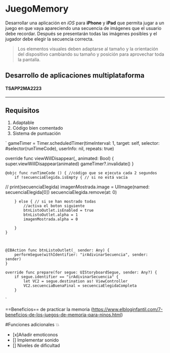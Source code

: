 # JuegoMemory

Desarrollar una aplicación en *iOS* para **iPhone** y **iPad** que permita jugar a un juego en que vaya apareciendo una secuencia de imágenes que el usuario debe recordar. Después se presentarán todas las imágenes posibles y el jugador debe elegir la secuencia correcta.


> Los elementos visuales deben adaptarse al tamaño y la orientación del dispositivo cambiando su tamaño y posición para aprovechar toda la pantalla.


## Desarrollo de aplicaciones multiplataforma
#### TSAPP2MA2223

---

##  Requisitos

1. Adaptable
2. Código bien comentado
3. Sistema de puntuación

`
gameTimer = Timer.scheduledTimer(timeInterval: 1, target: self, selector: #selector(runTimeCode), userInfo: nil, repeats: true)

 override func viewWillDisappear(_ animated: Bool) {
        super.viewWillDisappear(animated)
        gameTimer?.invalidate()
    }
    
    @objc func runTimeCode () { //código que se ejecuta cada 2 segundos
        if !secuenciaElegida.isEmpty { // si no está vacía
//            print(secuenciaElegida)
            imagenMostrada.image = UIImage(named: secuenciaElegida[0])
        secuenciaElegida.remove(at: 0)
        
        } else { // si se han mostrado todas
            //activa el boton siguiente
            btnListoOutlet.isEnabled = true
            btnListoOutlet.alpha = 1
            imagenMostrada.alpha = 0

        }
    }
    
    
    
    @IBAction func btnListoOutlet(_ sender: Any) {
        performSegue(withIdentifier: "irAdivinarSecuencia", sender: sender)
    }
    
    override func prepare(for segue: UIStoryboardSegue, sender: Any?) {
        if segue.identifier == "irAdivinarSecuencia" {
            let VC2 = segue.destination as! ViewController
            VC2.secuenciaBuenaFinal = secuenciaElegidaCompleta
        }
`


==Beneficios== de practicar la memoria
(https://www.elbloginfantil.com/7-beneficios-de-los-juegos-de-memoria-para-ninos.html)

#Funciones adicionales 💥
- [x]Añadir emoticonos
- [] Implementar sonido
- [] Niveles de dificultad

[^1]: Diciembre-2022.
